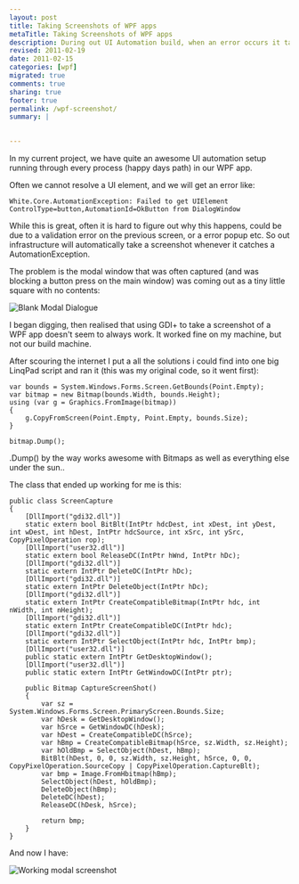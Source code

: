 ```yaml
---
layout: post
title: Taking Screenshots of WPF apps
metaTitle: Taking Screenshots of WPF apps
description: During out UI Automation build, when an error occurs it takes a screenshot. We were getting a blank modal window. Here is code that works.
revised: 2011-02-19
date: 2011-02-15
categories: [wpf]
migrated: true
comments: true
sharing: true
footer: true
permalink: /wpf-screenshot/
summary: | 
  

---
```

In my current project, we have quite an awesome UI automation setup running through every process (happy days path) in our WPF app.

Often we cannot resolve a UI element, and we will get an error like:

    White.Core.AutomationException: Failed to get UIElement ControlType=button,AutomationId=OkButton from DialogWindow

While this is great, often it is hard to figure out why this happens, could be due to a validation error on the previous screen, or a error popup etc. So out infrastructure will automatically take a screenshot whenever it catches a AutomationException.

The problem is the modal window that was often captured (and was blocking a button press on the main window) was coming out as a tiny little square with no contents:
<!-- more -->
![Blank Modal Dialogue][1]

I began digging, then realised that using GDI+ to take a screenshot of a WPF app doesn't seem to always work. It worked fine on my machine, but not our build machine.

After scouring the internet I put a all the solutions i could find into one big LinqPad script and ran it (this was my original code, so it went first):

    var bounds = System.Windows.Forms.Screen.GetBounds(Point.Empty);
    var bitmap = new Bitmap(bounds.Width, bounds.Height);
    using (var g = Graphics.FromImage(bitmap))
    {
        g.CopyFromScreen(Point.Empty, Point.Empty, bounds.Size);
    }

    bitmap.Dump();

.Dump() by the way works awesome with Bitmaps as well as everything else under the sun..

The class that ended up working for me is this:

    public class ScreenCapture
    {
        [DllImport("gdi32.dll")]
        static extern bool BitBlt(IntPtr hdcDest, int xDest, int yDest, int wDest, int hDest, IntPtr hdcSource, int xSrc, int ySrc, CopyPixelOperation rop);
        [DllImport("user32.dll")]
        static extern bool ReleaseDC(IntPtr hWnd, IntPtr hDc);
        [DllImport("gdi32.dll")]
        static extern IntPtr DeleteDC(IntPtr hDc);
        [DllImport("gdi32.dll")]
        static extern IntPtr DeleteObject(IntPtr hDc);
        [DllImport("gdi32.dll")]
        static extern IntPtr CreateCompatibleBitmap(IntPtr hdc, int nWidth, int nHeight);
        [DllImport("gdi32.dll")]
        static extern IntPtr CreateCompatibleDC(IntPtr hdc);
        [DllImport("gdi32.dll")]
        static extern IntPtr SelectObject(IntPtr hdc, IntPtr bmp);
        [DllImport("user32.dll")]
        public static extern IntPtr GetDesktopWindow();
        [DllImport("user32.dll")]
        public static extern IntPtr GetWindowDC(IntPtr ptr);

        public Bitmap CaptureScreenShot()
        {
            var sz = System.Windows.Forms.Screen.PrimaryScreen.Bounds.Size;
            var hDesk = GetDesktopWindow();
            var hSrce = GetWindowDC(hDesk);
            var hDest = CreateCompatibleDC(hSrce);
            var hBmp = CreateCompatibleBitmap(hSrce, sz.Width, sz.Height);
            var hOldBmp = SelectObject(hDest, hBmp);
            BitBlt(hDest, 0, 0, sz.Width, sz.Height, hSrce, 0, 0, CopyPixelOperation.SourceCopy | CopyPixelOperation.CaptureBlt);
            var bmp = Image.FromHbitmap(hBmp);
            SelectObject(hDest, hOldBmp);
            DeleteObject(hBmp);
            DeleteDC(hDest);
            ReleaseDC(hDesk, hSrce);

            return bmp;
        }
    }

And now I have:

![Working modal screenshot][2]


  [1]: /get/screenshots/blankModal.png
  [2]: /get/screenshots/properModal.png